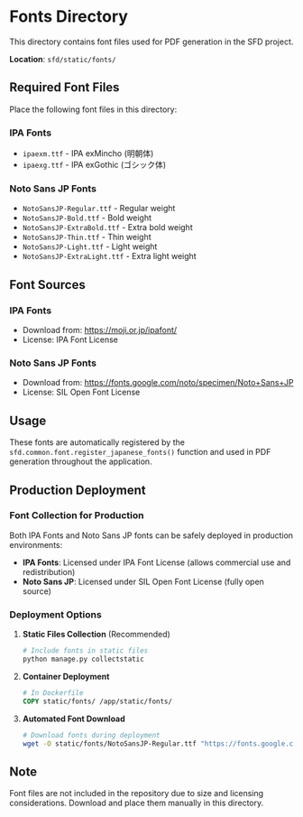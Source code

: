 # Fonts Directory

This directory contains font files used for PDF generation in the SFD project.

**Location**: `sfd/static/fonts/`

## Required Font Files

Place the following font files in this directory:

### IPA Fonts

- `ipaexm.ttf` - IPA exMincho (明朝体)
- `ipaexg.ttf` - IPA exGothic (ゴシック体)

### Noto Sans JP Fonts

- `NotoSansJP-Regular.ttf` - Regular weight
- `NotoSansJP-Bold.ttf` - Bold weight
- `NotoSansJP-ExtraBold.ttf` - Extra bold weight
- `NotoSansJP-Thin.ttf` - Thin weight
- `NotoSansJP-Light.ttf` - Light weight
- `NotoSansJP-ExtraLight.ttf` - Extra light weight

## Font Sources

### IPA Fonts

- Download from: <https://moji.or.jp/ipafont/>
- License: IPA Font License

### Noto Sans JP Fonts

- Download from: <https://fonts.google.com/noto/specimen/Noto+Sans+JP>
- License: SIL Open Font License

## Usage

These fonts are automatically registered by the `sfd.common.font.register_japanese_fonts()` function and used in PDF generation throughout the application.

## Production Deployment

### Font Collection for Production

Both IPA Fonts and Noto Sans JP fonts can be safely deployed in production environments:

- **IPA Fonts**: Licensed under IPA Font License (allows commercial use and redistribution)
- **Noto Sans JP**: Licensed under SIL Open Font License (fully open source)

### Deployment Options

1. **Static Files Collection** (Recommended)

   ```bash
   # Include fonts in static files
   python manage.py collectstatic
   ```

2. **Container Deployment**

   ```dockerfile
   # In Dockerfile
   COPY static/fonts/ /app/static/fonts/
   ```

3. **Automated Font Download**

   ```bash
   # Download fonts during deployment
   wget -O static/fonts/NotoSansJP-Regular.ttf "https://fonts.google.com/download?family=Noto%20Sans%20JP"
   ```

## Note

Font files are not included in the repository due to size and licensing considerations. Download and place them manually in this directory.
